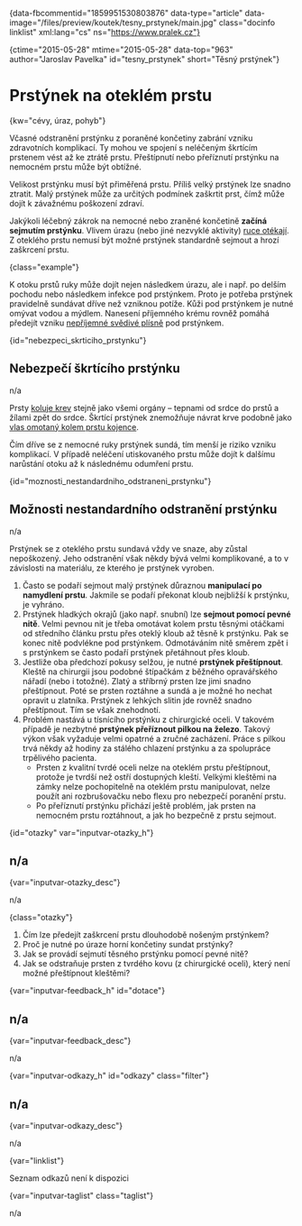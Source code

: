
{data-fbcommentid="1859951530803876" data-type="article" data-image="/files/preview/koutek/tesny_prstynek/main.jpg" class="docinfo linklist" xml:lang="cs" ns="https://www.pralek.cz"}

{ctime="2015-05-28" mtime="2015-05-28" data-top="963" author="Jaroslav Pavelka" id="tesny_prstynek" short="Těsný prstýnek"}

# Prstýnek na oteklém prstu

<!-- generated attribute kw by user_updatekw.sh on 2021-11-10, do not edit -->

{kw="cévy, úraz, pohyb"}

Včasné odstranění prstýnku z poraněné končetiny zabrání vzniku zdravotních komplikací. Ty mohou ve spojení s neléčeným škrtícím prstenem vést až ke ztrátě prstu. Přeštípnutí nebo přeříznutí prstýnku na nemocném prstu může být obtížné.

Velikost prstýnku musí být přiměřená prstu. Příliš velký prstýnek lze snadno ztratit. Malý prstýnek může za určitých podmínek zaškrtit prst, čímž může dojít k závažnému poškození zdraví.

Jakýkoli léčebný zákrok na nemocné nebo zraněné končetině **začíná sejmutím prstýnku**. Vlivem úrazu (nebo jiné nezvyklé aktivity) [ruce otékají][1]. Z oteklého prstu nemusí být možné prstýnek standardně sejmout a hrozí zaškrcení prstu.

{class="example"}

K otoku prstů ruky může dojít nejen následkem úrazu, ale i např. po delším pochodu nebo následkem infekce pod prstýnkem. Proto je potřeba prstýnek pravidelně sundávat dříve než vzniknou potíže. Kůži pod prstýnkem je nutné omývat vodou a mýdlem. Nanesení příjemného krému rovněž pomáhá předejít vzniku [nepříjemné svědivé plísně][2] pod prstýnkem.

{id="nebezpeci\_skrticiho\_prstynku"}

## Nebezpečí škrtícího prstýnku

n/a

Prsty [koluje krev][3] stejně jako všemi orgány – tepnami od srdce do prstů a žílami zpět do srdce. Škrtící prstýnek znemožňuje návrat krve podobně jako [vlas omotaný kolem prstu kojence][4].

Čím dříve se z nemocné ruky prstýnek sundá, tím menší je riziko vzniku komplikací. V případě neléčení utiskovaného prstu může dojít k dalšímu narůstání otoku až k následnému odumření prstu.

{id="moznosti\_nestandardniho\_odstraneni_prstynku"}

## Možnosti nestandardního odstranění prstýnku

n/a

Prstýnek se z oteklého prstu sundavá vždy ve snaze, aby zůstal nepoškozený. Jeho odstranění však někdy bývá velmi komplikované, a to v závislosti na materiálu, ze kterého je prstýnek vyroben.

  1. Často se podaří sejmout malý prstýnek důraznou **manipulací po namydlení prstu**. Jakmile se podaří překonat kloub nejbližší k prstýnku, je vyhráno.
  2. Prstýnek hladkých okrajů (jako např. snubní) lze **sejmout pomocí pevné nitě**. Velmi pevnou nit je třeba omotávat kolem prstu těsnými otáčkami od středního článku prstu přes oteklý kloub až těsně k prstýnku. Pak se konec nitě podvlékne pod prstýnkem. Odmotáváním nitě směrem zpět i s prstýnkem se často podaří prstýnek přetáhnout přes kloub.
  3. Jestliže oba předchozí pokusy selžou, je nutné **prstýnek přeštípnout**. Kleště na chirurgii jsou podobné štípačkám z běžného opravářského nářadí (nebo i totožné). Zlatý a stříbrný prsten lze jimi snadno přeštípnout. Poté se prsten roztáhne a sundá a je možné ho nechat opravit u zlatníka. Prstýnek z lehkých slitin jde rovněž snadno přeštípnout. Tím se však znehodnotí.
  4. Problém nastává u tísnícího prstýnku z chirurgické oceli. V takovém případě je nezbytné **prstýnek přeříznout pilkou na železo**. Takový výkon však vyžaduje velmi opatrné a zručné zacházení. Práce s pilkou trvá někdy až hodiny za stálého chlazení prstýnku a za spolupráce trpělivého pacienta. 
      * Prsten z kvalitní tvrdé oceli nelze na oteklém prstu přeštípnout, protože je tvrdší než ostří dostupných kleští. Velkými kleštěmi na zámky nelze pochopitelně na oteklém prstu manipulovat, nelze použít ani rozbrušovačku nebo flexu pro nebezpečí poranění prstu.
      * Po přeříznutí prstýnku přichází ještě problém, jak prsten na nemocném prstu roztáhnout, a jak ho bezpečně z prstu sejmout.

{id="otazky" var="inputvar-otazky_h"}

## n/a

{var="inputvar-otazky_desc"}

n/a

{class="otazky"}

  1. Čím lze předejít zaškrcení prstu dlouhodobě nošeným prstýnkem?
  2. Proč je nutné po úraze horní končetiny sundat prstýnky?
  3. Jak se provádí sejmutí těsného prstýnku pomocí pevné nitě?
  4. Jak se odstraňuje prsten z tvrdého kovu (z chirurgické oceli), který není možné přeštípnout kleštěmi?

{var="inputvar-feedback_h" id="dotace"}

## n/a

{var="inputvar-feedback_desc"}

n/a

{var="inputvar-odkazy_h" id="odkazy" class="filter"}

## n/a

{var="inputvar-odkazy_desc"}

n/a

{var="linklist"}

Seznam odkazů není k dispozici

{var="inputvar-taglist" class="taglist"}

n/a

 [1]: stadia_zanetu
 [2]: plisne_kuze
 [3]: krevni_tlak
 [4]: urazy_batolat

